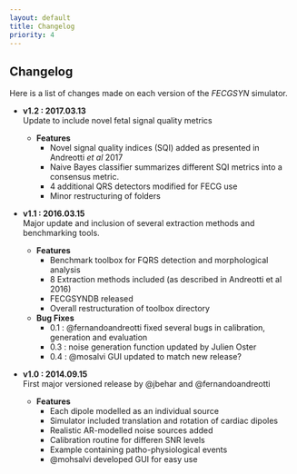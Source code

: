 ```yaml
---
layout: default
title: Changelog
priority: 4
---
```


## Changelog

Here is a list of changes made on each version of the <em>FECGSYN</em> simulator.

- **v1.2 : 2017.03.13** <br>
  Update to include novel fetal signal quality metrics
  - **Features**
    - Novel signal quality indices (SQI) added as presented in Andreotti _et al_ 2017
    - Naive Bayes classifier summarizes different SQI metrics into a consensus metric.
    - 4 additional QRS detectors modified for FECG use
    - Minor restructuring of folders

- **v1.1 : 2016.03.15** <br>
  Major update and inclusion of several extraction methods and  benchmarking tools.
  - **Features**
    - Benchmark toolbox for FQRS detection and morphological analysis
    - 8 Extraction methods included (as described in Andreotti et al 2016)
    - FECGSYNDB released
    - Overall restructuration of toolbox directory
  - **Bug Fixes**
    - 0.1 : @fernandoandreotti fixed several bugs in calibration, generation and evaluation    
    - 0.3 : noise generation function updated by Julien Oster
    - 0.4 : @mosalvi GUI updated to match new release?

- **v1.0 : 2014.09.15** <br>
  First major versioned release by @jbehar and @fernandoandreotti
  - **Features**
    - Each dipole modelled as an individual source
    - Simulator included translation and rotation of cardiac dipoles
    - Realistic AR-modelled noise sources added
    - Calibration routine for differen SNR levels
    - Example containing patho-physiological events
    - @mohsalvi developed GUI for easy use    
  
  
